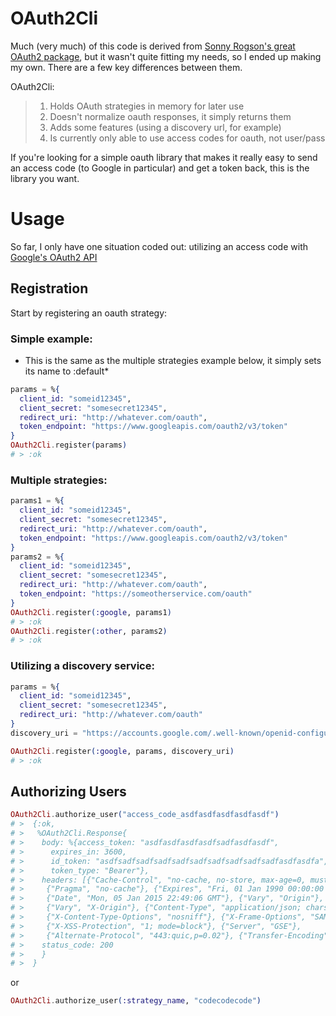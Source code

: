 OAuth2Cli
======

Much (very much) of this code is derived from [Sonny Rogson's great OAuth2 package](https://github.com/scrogson/oauth2), but it wasn't quite fitting my needs, so I ended up making my own. There are a few key differences between them.

OAuth2Cli:
> 1. Holds OAuth strategies in memory for later use
> 2. Doesn't normalize oauth responses, it simply returns them
> 3. Adds some features (using a discovery url, for example)
> 4. Is currently only able to use access codes for oauth, not user/pass

If you're looking for a simple oauth library that makes it really easy to send an access code (to Google in particular) and get a token back, this is the library you want.

# Usage
So far, I only have one situation coded out: utilizing an access code with [Google's OAuth2 API](https://developers.google.com/accounts/docs/OAuth2)

## Registration
Start by registering an oauth strategy:

### Simple example:
* This is the same as the multiple strategies example below, it simply sets its name to :default*
```elixir
params = %{
  client_id: "someid12345",
  client_secret: "somesecret12345",
  redirect_uri: "http://whatever.com/oauth",
  token_endpoint: "https://www.googleapis.com/oauth2/v3/token"
}
OAuth2Cli.register(params)
# > :ok
```

### Multiple strategies:
```elixir
params1 = %{
  client_id: "someid12345",
  client_secret: "somesecret12345",
  redirect_uri: "http://whatever.com/oauth",
  token_endpoint: "https://www.googleapis.com/oauth2/v3/token"
}
params2 = %{
  client_id: "someid12345",
  client_secret: "somesecret12345",
  redirect_uri: "http://whatever.com/oauth",
  token_endpoint: "https://someotherservice.com/oauth"
}
OAuth2Cli.register(:google, params1)
# > :ok
OAuth2Cli.register(:other, params2)
# > :ok
```

### Utilizing a discovery service:
```elixir
params = %{
  client_id: "someid12345",
  client_secret: "somesecret12345",
  redirect_uri: "http://whatever.com/oauth"
}
discovery_uri = "https://accounts.google.com/.well-known/openid-configuration"

OAuth2Cli.register(:google, params, discovery_uri)
# > :ok
```

## Authorizing Users
```elixir
OAuth2Cli.authorize_user("access_code_asdfasdfasdfasdfasdf")
# >  {:ok,
# >   %OAuth2Cli.Response{
# >    body: %{access_token: "asdfasdfasdfasdfsadfasdfasdf",
# >      expires_in: 3600,
# >      id_token: "asdfsadfsadfsadfsadfsadfsadfsadfsadfsadfasdfasdfa",
# >      token_type: "Bearer"},
# >    headers: [{"Cache-Control", "no-cache, no-store, max-age=0, must-revalidate"},
# >     {"Pragma", "no-cache"}, {"Expires", "Fri, 01 Jan 1990 00:00:00 GMT"},
# >     {"Date", "Mon, 05 Jan 2015 22:49:06 GMT"}, {"Vary", "Origin"},
# >     {"Vary", "X-Origin"}, {"Content-Type", "application/json; charset=UTF-8"},
# >     {"X-Content-Type-Options", "nosniff"}, {"X-Frame-Options", "SAMEORIGIN"},
# >     {"X-XSS-Protection", "1; mode=block"}, {"Server", "GSE"},
# >     {"Alternate-Protocol", "443:quic,p=0.02"}, {"Transfer-Encoding", "chunked"}],
# >    status_code: 200
# >    }
# >  }
```
or
```elixir
OAuth2Cli.authorize_user(:strategy_name, "codecodecode")
```
